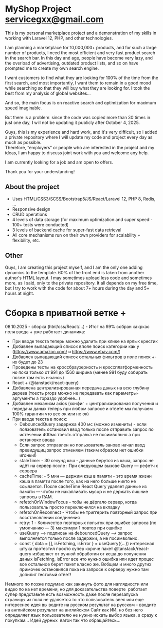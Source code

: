# MyShop Project servicegxx@gmail.com

This is my personal marketplace project and a demonstration of my skills in working with Laravel 12, PHP, and other technologies.

I am planning a marketplace for 10,000,000+ products, and for such a large number of products, I need the most efficient and very fast product search in the search bar.
In this day and age, people have become very lazy, and the overload of advertising, outdated product lists, and so on have prompted me to create my own search engine.

I want customers to find what they are looking for 100% of the time from the first search, and most importantly, I want them to remain in a good mood while searching so that they will buy what they are looking for.
I took the best from my analysis of global websites...

And so, the main focus is on reactive search and optimization for maximum speed imaginable.

But there is a problem: since the code was copied more than 30 times in just one day, I will not be updating it publicly after October 4, 2025.

Guys, this is my experience and hard work, and it's very difficult, so I added a private repository where I will update my code and project every day as much as possible.  
Therefore, “employers” or people who are interested in the project and my ideas, I am happy to discuss joint work with you and welcome any help.

 I am currently looking for a job and am open to offers.

Thank you for your understanding!


## About the project
- Uses HTML/CSS3/SCSS/Bootstrap5/JS/React/Laravel 12, PHP 8, Redis, ...
- Responsive design
- CRUD operations
- 4 levels of data storage (for maximum optimization and super speed - 100+ tests were conducted)
- 3 levels of backend cache for super-fast data retrieval
- All core mechanisms run  on their own providers for scalability + flexibility, etc.
## Other

Guys, I am creating this project myself, and I am the only one adding dynamics to the template. 60% of the front end is taken from another author's HTML layout.
I may sometimes upload less code and sometimes more, as I said, only to the private repository. 
It all depends on my free time, but I try to work with the code for about 7+ hours during the day and 5+ hours at night. 

# Сборка в приватной ветке +

08.10.2025 - сборка (htnl/css/React/...) - Итог на 99% собран какркас поля ввода + уже работает динамика:
- При вводе текста теперь можно удалить при клике на ярлык крестик 
- Добавлен выпадающий список вполе поиск категории как у (https://www.amazon.com/ и https://www.ebay.com/) 
- Добавлен выпадающий список остальных фильтров в поле поиск +- их будет до 23 
- Проведены тесты на кроссбраузерность и кроссплатформенность но пока только от 991 до 1560 ширина (менее 991 буду собирать позже там есть нюансы) 
- React + (@tanstack/react-query)
- Добавлена централизированная передача даных на всю глубину дерева (тоесть props можно не передавать как параметры-аргументы а гораздо удобнее...)
- Добавлен механизм axios (конфиг + централизированая получения и передача даных теперь при любом запросе и ответе мы получаем 100% гарантии что все ок или не ок)
- При вводе текста в поиск:
    - DebouncedQuery задержка 400 мс (можно изменить) - если ползователь остановил ввод только после отправить запрос по истечении 400мс тоесть отправка не посимвольно а при остановке ввода
    - Если запрос отправлен но пользователь заново начал ввод превидущиц запрос отменяем (таким образом нет ошибки игонки!)
    - staleTime: - 30 секунд кэш - данные берутся из кэша, запрос не идёт на сервер после : При следующем вызове Query — рефетч с сервера
    - cacheTime: - 5 мин — держим кэш в памяти - это время жизни кэша в памяти после того, как на него больше никто не ссылается. После cacheTime React Query удаляет данные из памяти — чтобы не накапливать мусор и не           держать лишние запросы в RAM.
    - refetchOnWindowFocus - тобы не дёргало сервер, когда пользователь просто переключился на вкладку
    - refetchOnReconnect - Чтобы не триггерить повторный запрос при восстановлении соединения
    - retry: 1 - Количество повторных попыток при ошибке запроса (по умолчанию — 3) максимум 1 повтор при ошибке
    -  useQuery --> подписан на debouncedQuery --> запрос выполняется только после задержки, а не посимвольно. 
    - const { data = [], isFetching, isError } = useQuery({...}) интересная штука протестил просто супер 
    короче пакет @tanstack/react-query избавляет от ручной обработки от кеша до получения даных  isFetching, isError все что нужно 
    ошибка или идет процес все остальное берет пакет класно же.
Вобщем и много других примочек остановился пока на запросе к серверу нужно там допилит тестовый ответ!
    
Немного по позже подумаю как закинуть фото для наглядности или видео по ка нет времени, но для доказательства поверте  работает супер представьте есть возможность даже после перезапуска страницы из поля не удаляется то что пользователь ввел или еще интереснее идея вы водите на русском результат на русском - вводите на английском результат на английском Сайт как ИИ, но без него определяет язык пользователю не нужно искать выбор языка, а сразу к покупкам... Идей дурных  вагон так что обращайтесь...





